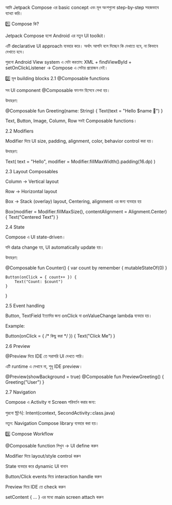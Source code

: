 আমি Jetpack Compose এর basic concept এবং মূল অংশগুলো step-by-step সহজভাবে ব্যাখ্যা করি।

1️⃣ Compose কি?

Jetpack Compose হলো Android এর নতুন UI toolkit।

এটি declarative UI approach ব্যবহার করে। অর্থাৎ আপনি বলে দিচ্ছেন কি দেখাতে হবে, না কিভাবে দেখাতে হবে।

পুরনো Android View system এ যেটা করতাম: XML + findViewById + setOnClickListener → Compose এ সেটার প্রয়োজন নেই।

2️⃣ মূল building blocks
2.1 @Composable functions

সব UI component @Composable ফাংশন হিসেবে লেখা হয়।

উদাহরণ:

@Composable
fun Greeting(name: String) {
    Text(text = "Hello $name 👋")
}


Text, Button, Image, Column, Row সবই Composable functions।

2.2 Modifiers

Modifier দিয়ে UI size, padding, alignment, color, behavior control করা হয়।

উদাহরণ:

Text(
    text = "Hello",
    modifier = Modifier.fillMaxWidth().padding(16.dp)
)

2.3 Layout Composables

Column → Vertical layout

Row → Horizontal layout

Box → Stack (overlay) layout, Centering, alignment এর জন্য ব্যবহার হয়

Box(modifier = Modifier.fillMaxSize(), contentAlignment = Alignment.Center) {
    Text("Centered Text")
}

2.4 State

Compose এ UI state-driven।

যদি data change হয়, UI automatically update হয়।

উদাহরণ:

@Composable
fun Counter() {
    var count by remember { mutableStateOf(0) }

    Button(onClick = { count++ }) {
        Text("Count: $count")
    }
}

2.5 Event handling

Button, TextField ইত্যাদির জন্য onClick বা onValueChange lambda ব্যবহার হয়।

Example:

Button(onClick = { /* কিছু করা */ }) {
    Text("Click Me")
}

2.6 Preview

@Preview দিয়ে IDE তে সরাসরি UI দেখতে পারি।

এটি runtime এ দেখাবে না, শুধু IDE preview।

@Preview(showBackground = true)
@Composable
fun PreviewGreeting() {
    Greeting("User")
}

2.7 Navigation

Compose এ Activity বা Screen পরিবর্তন করার জন্য:

পুরনো 방식: Intent(context, SecondActivity::class.java)

নতুন: Navigation Compose library ব্যবহার করা হয়।

3️⃣ Compose Workflow

@Composable function লিখুন → UI define করুন

Modifier দিয়ে layout/style control করুন

State ব্যবহার করে dynamic UI বানান

Button/Click events দিয়ে interaction handle করুন

Preview দিয়ে IDE তে check করুন

setContent { ... } এর মধ্যে main screen attach করুন

